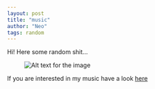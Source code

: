 ```yaml
---
layout: post
title: "music"
author: "Neo"
tags: random
---
```


Hi! Here some random shit...

<figure>
  <img src="/assets/music.jpg" alt="Alt text for the image"/>
</figure>

If you are interested in my music have a look [here](/hidden_posts/2023-12-28-songs.html)
